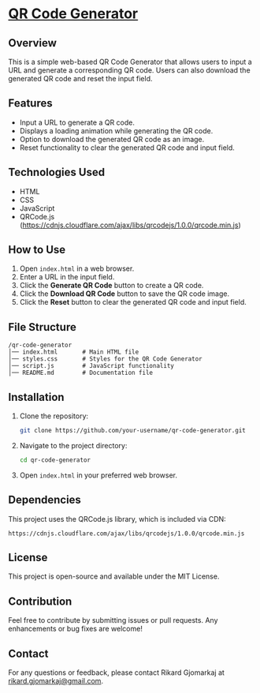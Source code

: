 # [QR Code Generator](https://samuelgjomarkaj.github.io/QRCode/)

## Overview
This is a simple web-based QR Code Generator that allows users to input a URL and generate a corresponding QR code. Users can also download the generated QR code and reset the input field.

## Features
- Input a URL to generate a QR code.
- Displays a loading animation while generating the QR code.
- Option to download the generated QR code as an image.
- Reset functionality to clear the generated QR code and input field.

## Technologies Used
- HTML
- CSS
- JavaScript
- QRCode.js (https://cdnjs.cloudflare.com/ajax/libs/qrcodejs/1.0.0/qrcode.min.js)

## How to Use
1. Open `index.html` in a web browser.
2. Enter a URL in the input field.
3. Click the **Generate QR Code** button to create a QR code.
4. Click the **Download QR Code** button to save the QR code image.
5. Click the **Reset** button to clear the generated QR code and input field.

## File Structure
```
/qr-code-generator
│── index.html       # Main HTML file
│── styles.css       # Styles for the QR Code Generator
│── script.js        # JavaScript functionality
│── README.md        # Documentation file
```

## Installation
1. Clone the repository:
   ```sh
   git clone https://github.com/your-username/qr-code-generator.git
   ```
2. Navigate to the project directory:
   ```sh
   cd qr-code-generator
   ```
3. Open `index.html` in your preferred web browser.

## Dependencies
This project uses the QRCode.js library, which is included via CDN:
```
https://cdnjs.cloudflare.com/ajax/libs/qrcodejs/1.0.0/qrcode.min.js
```

## License
This project is open-source and available under the MIT License.

## Contribution
Feel free to contribute by submitting issues or pull requests. Any enhancements or bug fixes are welcome!

## Contact
For any questions or feedback, please contact Rikard Gjomarkaj at rikard.gjomarkaj@gmail.com.


